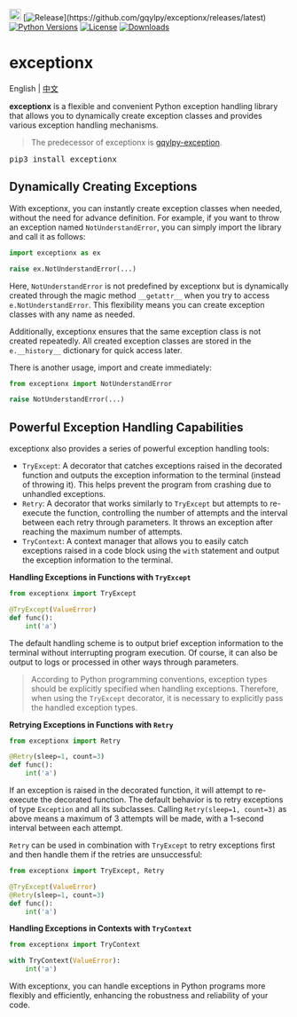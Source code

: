[<img alt="LOGO" src="https://python.org/favicon.ico" height="21" width="21"/>](http://gqylpy.com)
[![Release](https://img.shields.io/github/release/gqylpy/exceptionx.svg?style=flat-square")](https://github.com/gqylpy/exceptionx/releases/latest)
[![Python Versions](https://img.shields.io/pypi/pyversions/exceptionx)](https://pypi.org/project/exceptionx)
[![License](https://img.shields.io/pypi/l/exceptionx)](https://github.com/gqylpy/exceptionx/blob/main/LICENSE)
[![Downloads](https://static.pepy.tech/badge/exceptionx)](https://pepy.tech/project/exceptionx)

# exceptionx
English | [中文](https://github.com/gqylpy/exceptionx/blob/main/README_CN.md)

__exceptionx__ is a flexible and convenient Python exception handling library that allows you to dynamically create exception classes and provides various exception handling mechanisms.
> The predecessor of exceptionx is [gqylpy-exception](https://github.com/gqylpy/gqylpy-exception).

<kbd>pip3 install exceptionx</kbd>

## Dynamically Creating Exceptions

With exceptionx, you can instantly create exception classes when needed, without the need for advance definition. For example, if you want to throw an exception named `NotUnderstandError`, you can simply import the library and call it as follows:

```python
import exceptionx as ex

raise ex.NotUnderstandError(...)
```

Here, `NotUnderstandError` is not predefined by exceptionx but is dynamically created through the magic method `__getattr__` when you try to access `e.NotUnderstandError`. This flexibility means you can create exception classes with any name as needed.

Additionally, exceptionx ensures that the same exception class is not created repeatedly. All created exception classes are stored in the `e.__history__` dictionary for quick access later.

There is another usage, import and create immediately:

```python
from exceptionx import NotUnderstandError

raise NotUnderstandError(...)
```

## Powerful Exception Handling Capabilities

exceptionx also provides a series of powerful exception handling tools:

- `TryExcept`: A decorator that catches exceptions raised in the decorated function and outputs the exception information to the terminal (instead of throwing it). This helps prevent the program from crashing due to unhandled exceptions.
- `Retry`: A decorator that works similarly to `TryExcept` but attempts to re-execute the function, controlling the number of attempts and the interval between each retry through parameters. It throws an exception after reaching the maximum number of attempts.
- `TryContext`: A context manager that allows you to easily catch exceptions raised in a code block using the `with` statement and output the exception information to the terminal.

**Handling Exceptions in Functions with `TryExcept`**

```python
from exceptionx import TryExcept

@TryExcept(ValueError)
def func():
    int('a')
```

The default handling scheme is to output brief exception information to the terminal without interrupting program execution. Of course, it can also be output to logs or processed in other ways through parameters.

> According to Python programming conventions, exception types should be explicitly specified when handling exceptions. Therefore, when using the `TryExcept` decorator, it is necessary to explicitly pass the handled exception types.

**Retrying Exceptions in Functions with `Retry`**

```python
from exceptionx import Retry

@Retry(sleep=1, count=3)
def func():
    int('a')
```

If an exception is raised in the decorated function, it will attempt to re-execute the decorated function. The default behavior is to retry exceptions of type `Exception` and all its subclasses. Calling `Retry(sleep=1, count=3)` as above means a maximum of 3 attempts will be made, with a 1-second interval between each attempt.

`Retry` can be used in combination with `TryExcept` to retry exceptions first and then handle them if the retries are unsuccessful:

```python
from exceptionx import TryExcept, Retry

@TryExcept(ValueError)
@Retry(sleep=1, count=3)
def func():
    int('a')
```

**Handling Exceptions in Contexts with `TryContext`**

```python
from exceptionx import TryContext

with TryContext(ValueError):
    int('a')
```

With exceptionx, you can handle exceptions in Python programs more flexibly and efficiently, enhancing the robustness and reliability of your code.
